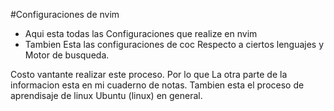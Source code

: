 #Configuraciones de nvim
- Aqui esta todas las Configuraciones que realize en nvim
- Tambien Esta las configuraciones de coc Respecto a ciertos lenguajes y Motor de busqueda.

Costo vantante realizar este proceso. Por lo que La otra parte de la informacion esta en mi cuaderno de notas.
Tambien esta el proceso de aprendisaje de linux Ubuntu (linux) en general.
